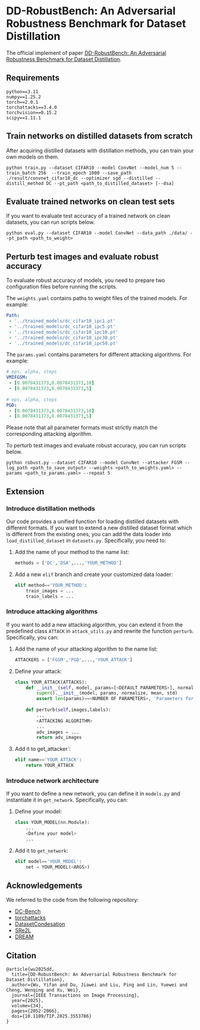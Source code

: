 # DD-RobustBench: An Adversarial Robustness Benchmark for Dataset Distillation

The official implement of paper [DD-RobustBench: An Adversarial Robustness Benchmark for Dataset Distillation](https://arxiv.org/abs/2403.13322).

## Requirements

```
python==3.11
numpy==1.25.2
torch==2.0.1
torchattacks==3.4.0
torchvision==0.15.2
scipy==1.11.1
```

## Train networks on distilled datasets from scratch

After acquiring distilled datasets with distillation methods, you can train your own models on them.

```shell
python train.py --dataset CIFAR10 --model ConvNet --model_num 5 --train_batch 256  --train_epoch 1000 --save_path ./result/convnet_cifar10_dc --optimizer sgd --distilled --distill_method DC --pt_path <path_to_distilled_dataset> [--dsa]
```

## Evaluate trained networks on clean test sets

If you want to evaluate test accuracy of a trained network on clean datasets, you can run scripts below.

```shell
python eval.py --dataset CIFAR10 --model ConvNet --data_path ./data/ --pt_path <path_to_weight>
```

## Perturb test images and evaluate robust accuracy

To evaluate robust accuracy of models, you need to prepare two configuration files before running the scripts. 

The `weights.yaml` contains paths to weight files of the trained models. For example:

```yaml
Path:
 - '../trained_models/dc_cifar10_ipc1.pt'
 - '../trained_models/dc_cifar10_ipc5.pt'
 - '../trained_models/dc_cifar10_ipc10.pt'
 - '../trained_models/dc_cifar10_ipc30.pt'
 - '../trained_models/dc_cifar10_ipc50.pt'
```

The `params.yaml` contains parameters for different attacking algorithms. For example:

```yaml
# eps, alpha, steps
VMIFGSM:
 - [0.0078431373,0.0078431373,10]
 - [0.0078431373,0.0078431373,5]
 
# eps, alpha, steps
PGD:
 - [0.0078431373,0.0078431373,10]
 - [0.0078431373,0.0078431373,5]
```

Please note that all parameter formats must strictly match the corresponding attacking algorithm.

To perturb test images and evaluate robust accuracy, you can run scripts below.

```shell
python robust.py --dataset CIFAR10 --model ConvNet --attacker FGSM --log_path <path_to_save_output> --weights <path_to_weights.yaml> --params <path_to_params.yaml> --repeat 5  
```

## Extension

### Introduce distillation methods

Our code provides a unified function for loading distilled datasets with different formats. If you want to extend a new distilled dataset format which is different from the existing ones, you can add the data loader into `load_distilled_dataset` in `datasets.py`. Specifically, you need to:

1. Add the name of your method to the name list:

   ```python
   methods = ['DC','DSA',...,'YOUR_METHOD']
   ```

2. Add a new `elif` branch and create your customized data loader:

   ```python
   elif method=='YOUR_METHOD':
       train_images = ...
       train_labels = ...
   ```

### Introduce attacking algorithms

If you want to add a new attacking algorithm, you can extend it from the predefined class `ATTACK` in `attack_utils.py` and rewrite the function `perturb`.  Specifically, you can:

1. Add the name of your attacking algorithm to the name list:

   ```python
   ATTACKERS = ['FGSM','PGD',...,'YOUR_ATTACK']
   ```

2. Define your attack:

   ```python
   class YOUR_ATTACK(ATTACKS):
       def __init__(self, model, params=[<DEFAULT PARAMETERS>], normalize=True, mean=None, std=None):
           super().__init__(model, params, normalize, mean, std)
           assert len(params)==<NUMBER OF PARAMETERS>, 'Parameters for YOUR_ATTACK invalid!'
       
       def perturb(self,images,labels):
           ...
           <ATTACKING ALGORITHM>
           ...
           adv_images = ...
           return adv_images
   ```

3. Add it to get_attacker`:

   ```python
   elif name=='YOUR_ATTACK':
       return YOUR_ATTACK
   ```


### Introduce network architecture

If you want to define a new network, you can define it in `models.py` and instantiate it in `get_network`. Specifically, you can:

1. Define your model:

   ```python
   class YOUR_MODEL(nn.Module):
       ...
       <Define your model>
       ...
   ```

2. Add it to `get_network`:

   ```python
   elif model=='YOUR_MODEL':
       net = YOUR_MODEL(<ARGS>)
   ```

## Acknowledgements

We referred to the code from the following repository:

- [DC-Bench](https://github.com/justincui03/dc_benchmark)
- [torchattacks](https://github.com/Harry24k/adversarial-attacks-pytorch)
- [DatasetCondesation](https://github.com/VICO-UoE/DatasetCondensation)
- [SRe2L](https://github.com/VILA-Lab/SRe2L/tree/main/SRe2L)
- [DREAM](https://github.com/lyq312318224/DREAM)

## Citation

```
@article{wu2025dd,
  title={DD-RobustBench: An Adversarial Robustness Benchmark for Dataset Distillation},
  author={Wu, Yifan and Du, Jiawei and Liu, Ping and Lin, Yuewei and Cheng, Wenqing and Xu, Wei},
  journal={IEEE Transactions on Image Processing}, 
  year={2025},
  volume={34},
  pages={2052-2066},
  doi={10.1109/TIP.2025.3553786}
}
```



